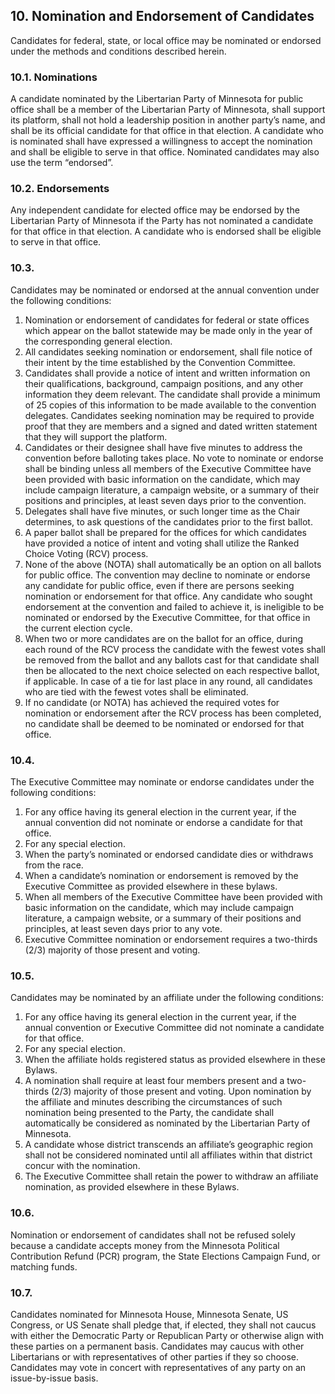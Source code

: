 ## 10. Nomination and Endorsement of Candidates
Candidates for federal, state, or local office may be nominated or endorsed under the methods and conditions described herein.

### 10.1. Nominations
A candidate nominated by the Libertarian Party of Minnesota for public office shall be a member of the Libertarian Party of Minnesota, shall support its platform, shall not hold a leadership position in another party’s name, and shall be its official candidate for that office in that election. A candidate who is nominated shall have expressed a willingness to accept the nomination and shall be eligible to serve in that office. Nominated candidates may also use the term “endorsed”.

### 10.2. Endorsements
Any independent candidate for elected office may be endorsed by the Libertarian Party of Minnesota if the Party has not nominated a candidate for that office in that election. A candidate who is endorsed shall be eligible to serve in that office.

### 10.3. 
Candidates may be nominated or endorsed at the annual convention under the following conditions:

1. Nomination or endorsement of candidates for federal or state offices which appear on the ballot statewide may be made only in the year of the corresponding general election.
2. All candidates seeking nomination or endorsement, shall file notice of their intent by the time established by the Convention Committee.
3. Candidates shall provide a notice of intent and written information on their qualifications, background, campaign positions, and any other information they deem relevant. The candidate shall provide a minimum of 25 copies of this information to be made available to the convention delegates. Candidates seeking nomination may be required to provide proof that they are members and a signed and dated written statement that they will support the platform.
4. Candidates or their designee shall have five minutes to address the convention before balloting takes place. No vote to nominate or endorse shall be binding unless all members of the Executive Committee have been provided with basic information on the candidate, which may include campaign literature, a campaign website, or a summary of their positions and principles, at least seven days prior to the convention.
5. Delegates shall have five minutes, or such longer time as the Chair determines, to ask questions of the candidates prior to the first ballot.
6. A paper ballot shall be prepared for the offices for which candidates have provided a notice of intent and voting shall utilize the Ranked Choice Voting (RCV) process.
7. None of the above (NOTA) shall automatically be an option on all ballots for public office. The convention may decline to nominate or endorse any candidate for public office, even if there are persons seeking nomination or endorsement for that office. Any candidate who sought endorsement at the convention and failed to achieve it, is ineligible to be nominated or endorsed by the Executive Committee, for that office in the current election cycle.
8. When two or more candidates are on the ballot for an office, during each round of the RCV process the candidate with the fewest votes shall be removed from the ballot and any ballots cast for that candidate shall then be allocated to the next choice selected on each respective ballot, if applicable. In case of a tie for last place in any round, all candidates who are tied with the fewest votes shall be eliminated.
9. If no candidate (or NOTA) has achieved the required votes for nomination or endorsement after the RCV process has been completed, no candidate shall be deemed to be nominated or endorsed for that office.

### 10.4. 
The Executive Committee may nominate or endorse candidates under the following conditions:

1. For any office having its general election in the current year, if the annual convention did not nominate or endorse a candidate for that office.
2. For any special election.
3. When the party’s nominated or endorsed candidate dies or withdraws from the race.
4. When a candidate’s nomination or endorsement is removed by the Executive Committee as provided elsewhere in these bylaws.
5. When all members of the Executive Committee have been provided with basic information on the candidate, which may include campaign literature, a campaign website, or a summary of their positions and principles, at least seven days prior to any vote.
6. Executive Committee nomination or endorsement requires a two-thirds (2/3) majority of those present and voting.

### 10.5. 
Candidates may be nominated by an affiliate under the following conditions:

1. For any office having its general election in the current year, if the annual convention or Executive Committee did not nominate a candidate for that office.
2. For any special election.
3. When the affiliate holds registered status as provided elsewhere in these Bylaws.
4. A nomination shall require at least four members present and a two-thirds (2/3) majority of those present and voting. Upon nomination by the affiliate and minutes describing the circumstances of such nomination being presented to the Party, the candidate shall automatically be considered as nominated by the Libertarian Party of Minnesota.
5. A candidate whose district transcends an affiliate’s geographic region shall not be considered nominated until all affiliates within that district concur with the nomination.
6. The Executive Committee shall retain the power to withdraw an affiliate nomination, as provided elsewhere in these Bylaws.

### 10.6. 
Nomination or endorsement of candidates shall not be refused solely because a candidate accepts money from the Minnesota Political Contribution Refund (PCR) program, the State Elections Campaign Fund, or matching funds.

### 10.7. 
Candidates nominated for Minnesota House, Minnesota Senate, US Congress, or US Senate shall pledge that, if elected, they shall not caucus with either the Democratic Party or Republican Party or otherwise align with these parties on a permanent basis. Candidates may caucus with other Libertarians or with representatives of other parties if they so choose. Candidates may vote in concert with representatives of any party on an issue-by-issue basis.
